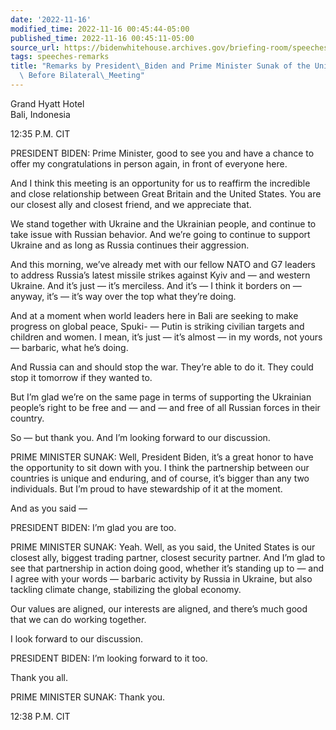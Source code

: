 ```yaml
---
date: '2022-11-16'
modified_time: 2022-11-16 00:45:44-05:00
published_time: 2022-11-16 00:45:11-05:00
source_url: https://bidenwhitehouse.archives.gov/briefing-room/speeches-remarks/2022/11/16/remarks-by-president-biden-and-prime-minister-sunak-of-the-united-kingdom-before-bilateral-meeting/
tags: speeches-remarks
title: "Remarks by President\_Biden and Prime Minister Sunak of the United Kingdom\
  \ Before Bilateral\_Meeting"
---
```

 
Grand Hyatt Hotel  
Bali, Indonesia

12:35 P.M. CIT

PRESIDENT BIDEN: Prime Minister, good to see you and have a chance to
offer my congratulations in person again, in front of everyone here.

And I think this meeting is an opportunity for us to reaffirm the
incredible and close relationship between Great Britain and the United
States. You are our closest ally and closest friend, and we appreciate
that.

We stand together with Ukraine and the Ukrainian people, and continue to
take issue with Russian behavior. And we’re going to continue to support
Ukraine and as long as Russia continues their aggression.

And this morning, we’ve already met with our fellow NATO and G7 leaders
to address Russia’s latest missile strikes against Kyiv and — and
western Ukraine. And it’s just — it’s merciless. And it’s — I think it
borders on — anyway, it’s — it’s way over the top what they’re doing.

And at a moment when world leaders here in Bali are seeking to make
progress on global peace, Spuki- — Putin is striking civilian targets
and children and women. I mean, it’s just — it’s almost — in my words,
not yours — barbaric, what he’s doing.

And Russia can and should stop the war. They’re able to do it. They
could stop it tomorrow if they wanted to.

But I’m glad we’re on the same page in terms of supporting the Ukrainian
people’s right to be free and — and — and free of all Russian forces in
their country.

So — but thank you. And I’m looking forward to our discussion.

PRIME MINISTER SUNAK: Well, President Biden, it’s a great honor to have
the opportunity to sit down with you. I think the partnership between
our countries is unique and enduring, and of course, it’s bigger than
any two individuals. But I’m proud to have stewardship of it at the
moment.

And as you said —

PRESIDENT BIDEN: I’m glad you are too.

PRIME MINISTER SUNAK: Yeah. Well, as you said, the United States is our
closest ally, biggest trading partner, closest security partner. And I’m
glad to see that partnership in action doing good, whether it’s standing
up to — and I agree with your words — barbaric activity by Russia in
Ukraine, but also tackling climate change, stabilizing the global
economy.

Our values are aligned, our interests are aligned, and there’s much good
that we can do working together.

I look forward to our discussion.

PRESIDENT BIDEN: I’m looking forward to it too.

Thank you all.

PRIME MINISTER SUNAK: Thank you.

12:38 P.M. CIT
